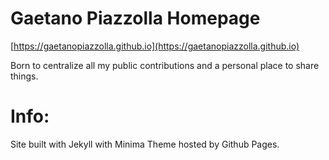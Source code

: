 # Gaetano Piazzolla Homepage

[https://gaetanopiazzolla.github.io](https://gaetanopiazzolla.github.io)

Born to centralize all my public contributions and a personal place to share things.

# Info:

Site built with Jekyll with Minima Theme hosted by Github Pages.

